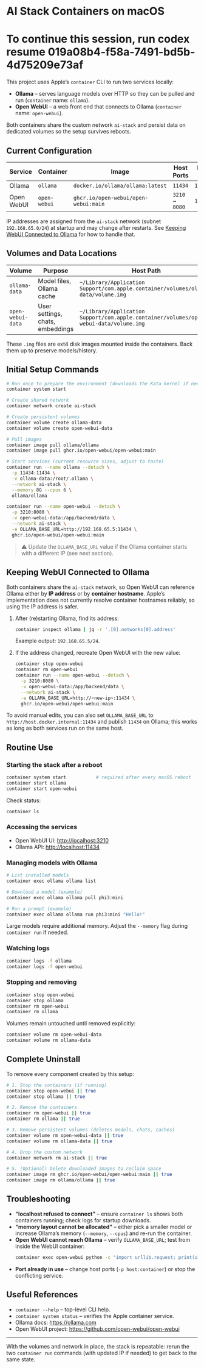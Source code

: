 # AI Stack Containers on macOS

# To continue this session, run codex resume 019a08b4-f58a-7491-bd5b-4d75209e73af

This project uses Apple’s `container` CLI to run two services locally:

- **Ollama** – serves language models over HTTP so they can be pulled and run (`container` name: `ollama`).
- **Open WebUI** – a web front end that connects to Ollama (`container` name: `open-webui`).

Both containers share the custom network `ai-stack` and persist data on dedicated volumes so the setup survives reboots.

## Current Configuration

| Service      | Container | Image                               | Host Ports | Network IP (example) |
|--------------|-----------|-------------------------------------|------------|-----------------------|
| Ollama       | `ollama`  | `docker.io/ollama/ollama:latest`    | `11434`    | `192.168.65.5`        |
| Open WebUI   | `open-webui` | `ghcr.io/open-webui/open-webui:main` | `3210 → 8080` | `192.168.65.6`        |

IP addresses are assigned from the `ai-stack` network (subnet `192.168.65.0/24`) at startup and may change after restarts. See [Keeping WebUI Connected to Ollama](#keeping-webui-connected-to-ollama) for how to handle that.

## Volumes and Data Locations

| Volume          | Purpose                         | Host Path                                                                                                  |
|-----------------|---------------------------------|--------------------------------------------------------------------------------------------------------------|
| `ollama-data`   | Model files, Ollama cache       | `~/Library/Application Support/com.apple.container/volumes/ollama-data/volume.img`                          |
| `open-webui-data` | User settings, chats, embeddings | `~/Library/Application Support/com.apple.container/volumes/open-webui-data/volume.img`                     |

These `.img` files are ext4 disk images mounted inside the containers. Back them up to preserve models/history.

## Initial Setup Commands

```bash
# Run once to prepare the environment (downloads the Kata kernel if needed)
container system start

# Create shared network
container network create ai-stack

# Create persistent volumes
container volume create ollama-data
container volume create open-webui-data

# Pull images
container image pull ollama/ollama
container image pull ghcr.io/open-webui/open-webui:main

# Start services (current resource sizes, adjust to taste)
container run --name ollama --detach \
  -p 11434:11434 \
  -v ollama-data:/root/.ollama \
  --network ai-stack \
  --memory 8G --cpus 6 \
  ollama/ollama

container run --name open-webui --detach \
  -p 3210:8080 \
  -v open-webui-data:/app/backend/data \
  --network ai-stack \
  -e OLLAMA_BASE_URL=http://192.168.65.5:11434 \
  ghcr.io/open-webui/open-webui:main
```

> ⚠️ Update the `OLLAMA_BASE_URL` value if the Ollama container starts with a different IP (see next section).

## Keeping WebUI Connected to Ollama

Both containers share the `ai-stack` network, so Open WebUI can reference Ollama either by **IP address** or by **container hostname**. Apple’s implementation does not currently resolve container hostnames reliably, so using the IP address is safer.

1. After (re)starting Ollama, find its address:
   ```bash
   container inspect ollama | jq -r '.[0].networks[0].address'
   ```
   Example output: `192.168.65.5/24`.

2. If the address changed, recreate Open WebUI with the new value:
   ```bash
   container stop open-webui
   container rm open-webui
   container run --name open-webui --detach \
     -p 3210:8080 \
     -v open-webui-data:/app/backend/data \
     --network ai-stack \
     -e OLLAMA_BASE_URL=http://<new-ip>:11434 \
     ghcr.io/open-webui/open-webui:main
   ```

To avoid manual edits, you can also set `OLLAMA_BASE_URL` to `http://host.docker.internal:11434` and publish `11434` on Ollama; this works as long as both services run on the same host.

## Routine Use

### Starting the stack after a reboot

```bash
container system start           # required after every macOS reboot
container start ollama
container start open-webui
```

Check status:
```bash
container ls
```

### Accessing the services

- Open WebUI UI: <http://localhost:3210>
- Ollama API: <http://localhost:11434>

### Managing models with Ollama

```bash
# List installed models
container exec ollama ollama list

# Download a model (example)
container exec ollama ollama pull phi3:mini

# Run a prompt (example)
container exec ollama ollama run phi3:mini "Hello!"
```

Large models require additional memory. Adjust the `--memory` flag during `container run` if needed.

### Watching logs

```bash
container logs -f ollama
container logs -f open-webui
```

### Stopping and removing

```bash
container stop open-webui
container stop ollama
container rm open-webui
container rm ollama
```

Volumes remain untouched until removed explicitly:

```bash
container volume rm open-webui-data
container volume rm ollama-data
```

## Complete Uninstall

To remove every component created by this setup:

```bash
# 1. Stop the containers (if running)
container stop open-webui || true
container stop ollama || true

# 2. Remove the containers
container rm open-webui || true
container rm ollama || true

# 3. Remove persistent volumes (deletes models, chats, caches)
container volume rm open-webui-data || true
container volume rm ollama-data || true

# 4. Drop the custom network
container network rm ai-stack || true

# 5. (Optional) Delete downloaded images to reclaim space
container image rm ghcr.io/open-webui/open-webui:main || true
container image rm ollama/ollama || true
```

## Troubleshooting

- **“localhost refused to connect”** – ensure `container ls` shows both containers running; check logs for startup downloads.
- **“memory layout cannot be allocated”** – either pick a smaller model or increase Ollama’s memory (`--memory`, `--cpus`) and re-run the container.
- **Open WebUI cannot reach Ollama** – verify `OLLAMA_BASE_URL`; test from inside the WebUI container:
  ```bash
  container exec open-webui python -c "import urllib.request; print(urllib.request.urlopen('http://<ollama-ip>:11434/api/version').read())"
  ```
- **Port already in use** – change host ports (`-p host:container`) or stop the conflicting service.

## Useful References

- `container --help` – top-level CLI help.
- `container system status` – verifies the Apple container service.
- Ollama docs: <https://ollama.com>
- Open WebUI project: <https://github.com/open-webui/open-webui>

---

With the volumes and network in place, the stack is repeatable: rerun the two `container run` commands (with updated IP if needed) to get back to the same state.
